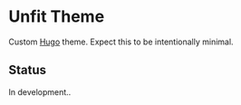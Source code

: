 # Unfit Theme

Custom [Hugo](https://gohugo.io/) theme.
Expect this to be intentionally minimal.

## Status

In development..
